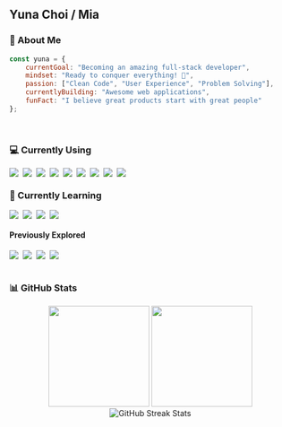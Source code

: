 ## Yuna Choi / Mia

### 🎯 About Me
```javascript
const yuna = {
    currentGoal: "Becoming an amazing full-stack developer",
    mindset: "Ready to conquer everything! 💪",
    passion: ["Clean Code", "User Experience", "Problem Solving"],
    currentlyBuilding: "Awesome web applications",
    funFact: "I believe great products start with great people"
};
```

<br />

### **💻 Currently Using**
<div style="display:flex;gap:8px;flex-wrap:wrap;margin:10px 0;">
  <img src="https://img.shields.io/badge/React-61DAFB?style=for-the-badge&logo=React&logoColor=black"/>
  <img src="https://img.shields.io/badge/TypeScript-007ACC?style=for-the-badge&logo=typescript&logoColor=white"/>
  <img src="https://img.shields.io/badge/TanStack_Query-FF4154?style=for-the-badge&logo=react-query&logoColor=white"/>
  <img src="https://img.shields.io/badge/Zustand-443E38?style=for-the-badge&logo=react&logoColor=white"/>
  <img src="https://img.shields.io/badge/MUI-0081CB?style=for-the-badge&logo=mui&logoColor=white"/>
  <img src="https://img.shields.io/badge/Axios-5A29E4?style=for-the-badge&logo=Axios&logoColor=white"/>
  <img src="https://img.shields.io/badge/Playwright-2EAD33?style=for-the-badge&logo=microsoft-playwright&logoColor=white"/>
  <img src="https://img.shields.io/badge/ESLint-4B3263?style=for-the-badge&logo=eslint&logoColor=white"/>
  <img src="https://img.shields.io/badge/prettier-1A2C34?style=for-the-badge&logo=prettier&logoColor=F7BA3E"/>
</div>

### **🌱 Currently Learning**
<div style="display:flex;gap:8px;flex-wrap:wrap;margin:10px 0;">
  <img src="https://img.shields.io/badge/Node.js-43853D?style=for-the-badge&logo=node.js&logoColor=white"/>
  <img src="https://img.shields.io/badge/Express.js-404D59?style=for-the-badge&logo=express&logoColor=white"/>
  <img src="https://img.shields.io/badge/Next.js-000000?style=for-the-badge&logo=next.js&logoColor=white"/>
  <img src="https://img.shields.io/badge/storybook-FF4785?style=for-the-badge&logo=storybook&logoColor=white"/>
</div>

#### Previously Explored
<div style="display:flex;gap:8px;flex-wrap:wrap;">
  <img src="https://img.shields.io/badge/Firebase-039BE5?style=for-the-badge&logo=Firebase&logoColor=white"/>
  <img src="https://img.shields.io/badge/Redux-593D88?style=for-the-badge&logo=redux&logoColor=white"/>
  <img src="https://img.shields.io/badge/Docker-2496ED?style=for-the-badge&logo=docker&logoColor=white"/>
  <img src="https://img.shields.io/badge/AWS-FF9900?style=for-the-badge&logo=amazonaws&logoColor=white"/>
</div>

<br />

### 📊 GitHub Stats
<div align="center">
  <img height="180em" src="https://github-readme-stats.vercel.app/api?username=ehvzmf&show_icons=true&theme=radical&include_all_commits=true&count_private=true"/>
  <img height="180em" src="https://github-readme-stats.vercel.app/api/top-langs/?username=ehvzmf&layout=compact&langs_count=8&theme=radical"/>
</div>
<div align="center">
  <img src="https://github-readme-streak-stats.herokuapp.com/?user=YOUR_USERNAME&theme=radical" alt="GitHub Streak Stats" />
</div>
